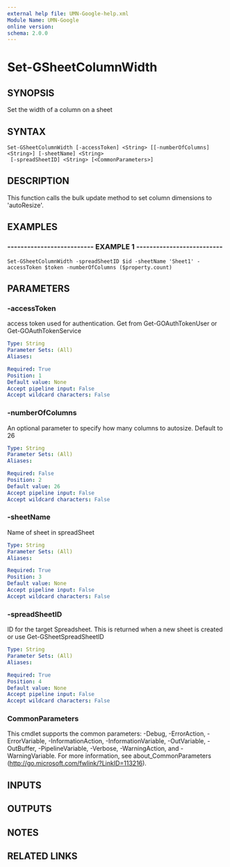 ```yaml
---
external help file: UMN-Google-help.xml
Module Name: UMN-Google
online version: 
schema: 2.0.0
---
```


# Set-GSheetColumnWidth

## SYNOPSIS
Set the width of a column on a sheet

## SYNTAX

```
Set-GSheetColumnWidth [-accessToken] <String> [[-numberOfColumns] <String>] [-sheetName] <String>
 [-spreadSheetID] <String> [<CommonParameters>]
```

## DESCRIPTION
This function calls the bulk update method to set column dimensions to 'autoResize'.

## EXAMPLES

### -------------------------- EXAMPLE 1 --------------------------
```
Set-GSheetColumnWidth -spreadSheetID $id -sheetName 'Sheet1' -accessToken $token -numberOfColumns ($property.count)
```

## PARAMETERS

### -accessToken
access token used for authentication. 
Get from Get-GOAuthTokenUser or Get-GOAuthTokenService

```yaml
Type: String
Parameter Sets: (All)
Aliases: 

Required: True
Position: 1
Default value: None
Accept pipeline input: False
Accept wildcard characters: False
```

### -numberOfColumns
An optional parameter to specify how many columns to autosize.
Default to 26

```yaml
Type: String
Parameter Sets: (All)
Aliases: 

Required: False
Position: 2
Default value: 26
Accept pipeline input: False
Accept wildcard characters: False
```

### -sheetName
Name of sheet in spreadSheet

```yaml
Type: String
Parameter Sets: (All)
Aliases: 

Required: True
Position: 3
Default value: None
Accept pipeline input: False
Accept wildcard characters: False
```

### -spreadSheetID
ID for the target Spreadsheet. 
This is returned when a new sheet is created or use Get-GSheetSpreadSheetID

```yaml
Type: String
Parameter Sets: (All)
Aliases: 

Required: True
Position: 4
Default value: None
Accept pipeline input: False
Accept wildcard characters: False
```

### CommonParameters
This cmdlet supports the common parameters: -Debug, -ErrorAction, -ErrorVariable, -InformationAction, -InformationVariable, -OutVariable, -OutBuffer, -PipelineVariable, -Verbose, -WarningAction, and -WarningVariable. For more information, see about_CommonParameters (http://go.microsoft.com/fwlink/?LinkID=113216).

## INPUTS

## OUTPUTS

## NOTES

## RELATED LINKS

